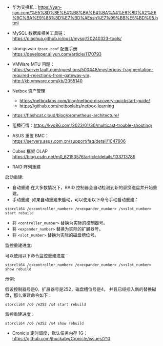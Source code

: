 - 华为交换机：<https://yan-jian.com/%E5%8D%8E%E4%B8%BA%E4%BA%A4%E6%8D%A2%E6%9C%BA%E9%85%8D%E7%BD%AEssh%E7%99%BB%E5%BD%95.html>

- MySQL 数据库相关工具链：<https://piaohua.github.io/post/mysql/20240323-tools/>

- strongswan `ipsec.conf` 配置手册 <https://developer.aliyun.com/article/1170793>

- VMWare MTU 问题：<https://serverfault.com/questions/500448/mysterious-fragmentation-required-rejections-from-gateway-vm>、<http://kb.vmware.com/kb/2055140>

- Netbox 资产管理
  - <https://netboxlabs.com/blog/netbox-discovery-quickstart-guide/>
  - <https://github.com/netboxlabs/netbox-learning>

- <https://flashcat.cloud/blog/prometheus-architecture/>

- 组播行情：<https://kyo86.com/2023/01/30/multicast-trouble-shooting/>

- ASUS 重置 BMC：<https://servers.asus.com.cn/support/faq/detail/1047906>

- Cubes 框架 OLAP <https://blog.csdn.net/m0_62153576/article/details/133713789>

- RAID 阵列重建

启动重建:

- 自动重建:在大多数情况下，RAID 控制器会自动检测到新的替换磁盘并开始重建。
- 手动重建: 如果自动重建未启动，可以使用以下命令手动启动重建：

```
storcli64 /c<controller_number> /e<expander_number> /s<slot_number> start rebuild
```

- 将 `<controller_number>` 替换为实际的控制器号。
- 将 `<expander_number>` 替换为实际的扩展器号。
- 将 `<slot_number>` 替换为实际的磁盘槽位号。

监控重建进度:

可以使用以下命令监控重建进度：

```
storcli64 /c<controller_number> /e<expander_number> /s<slot_number> show rebuild
```

示例:

假设控制器号是0，扩展器号是252，磁盘槽位号是4， 并且已经插入新的替换磁盘，那么重建命令如下：

```
storcli64 /c0 /e252 /s4 start rebuild
```

监控重建进度：

```
storcli64 /c0 /e252 /s4 show rebuild
```

- Cronicle 定时调度，默认任务内存 1G：<https://github.com/jhuckaby/Cronicle/issues/210>
